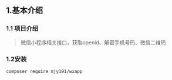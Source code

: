 ## 1.基本介绍
### 1.1 项目介绍
> 微信小程序相关接口，获取openid、解密手机号码、微信二维码

### 1.2安装
```
composer require mjy191/wxapp
```


